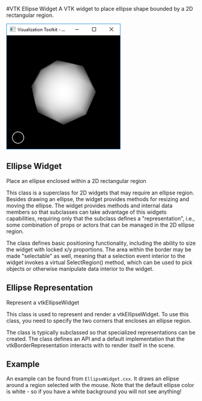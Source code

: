 #VTK Ellipse Widget
A VTK widget to place ellipse shape bounded by a 2D rectangular region.

<p align="left"> 
<img src="./screenshot.png" width="302px" height="332px" title="EllipseWidget"/>
</p>

## Ellipse Widget
Place an ellipse enclosed within a 2D rectangular region

This class is a superclass for 2D widgets that may require an ellipse region. Besides drawing an ellipse, the widget provides methods for resizing and moving the ellipse. The widget provides methods and internal data members so that subclasses can take advantage of this widgets capabilities, requiring only that the subclass defines a "representation", i.e., some combination of props or actors that can be managed in the 2D ellipse region.

The class defines basic positioning functionality, including the ability to size the widget with locked x/y proportions. The area within the border may be made "selectable" as well, meaning that a selection event interior to the widget invokes a virtual SelectRegion() method, which can be used to pick objects or otherwise manipulate data interior to the widget.

## Ellipse Representation
Represent a vtkEllipseWidget

This class is used to represent and render a vtkEllipseWidget. To use this class, you need to specify the two corners that encloses an ellipse region.

The class is typically subclassed so that specialized representations can be created. The class defines an API and a default implementation that the vtkBorderRepresentation interacts with to render itself in the scene.

## Example

An example can be found from `EllipseWidget.cxx`. It draws an ellipse around a region selected with the mouse. Note that the default ellipse color is white - so if you have a white background you will not see anything!